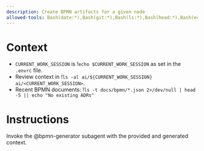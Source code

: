 ```yaml
---
description: Create BPMN artifacts for a given node
allowed-tools: Bash(date:*),Bash(git:*),Bash(ls:*),Bash(head:*),Bash(echo:*),Bash(./workflows:*),Bash(grep:*)
---
```


# Context
- `CURRENT_WORK_SESSION` is !`echo $CURRENT_WORK_SESSION` as set in the `.envrc` file.
- Review context in !`ls -al ai/${CURRENT_WORK_SESSION}` `ai/<CURRENT_WORK_SESSION>`.
- Recent BPMN documents: !`ls -t docs/bpmn/*.json 2>/dev/null | head -5 || echo "No existing ADRs"`

# Instructions
Invoke the @bpmn-generator subagent with the provided and generated context.

